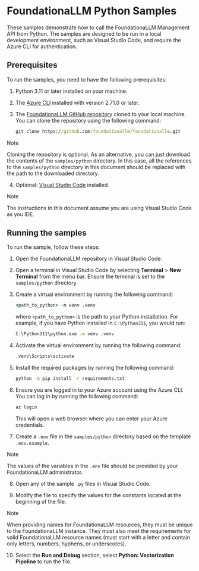 # FoundationaLLM Python Samples

These samples demonstrate how to call the FoundationaLLM Management API from Python. The samples are designed to be run in a local development environment, such as Visual Studio Code, and require the Azure CLI for authentication.

## Prerequisites

To run the samples, you need to have the following prerequisites:

1. Python 3.11 or later installed on your machine.
2. The [Azure CLI](https://learn.microsoft.com/en-us/cli/azure/install-azure-cli) installed with version 2.71.0 or later.
3. The [FoundationaLLM GitHub repository](https://github.com/foundationallm/foundationallm) cloned to your local machine. You can clone the repository using the following command:

   ```cmd
   git clone https://github.com/foundationallm/foundationallm.git
   ```

> [!NOTE]
> Cloning the repository is optional. As an alternative, you can just download the contents of the `samples/python` directory. In this case, all the references to the `samples/python` directory in this document should be replaced with the path to the downloaded directory.

4. Optional: [Visual Studio Code](https://code.visualstudio.com/download) installed.

> [!NOTE]
> The instructions in this document assume you are using Visual Studio Code as you IDE.

## Running the samples

To run the sample, follow these steps:

1. Open the FoundationaLLM repository in Visual Studio Code.

2. Open a terminal in Visual Studio Code by selecting **Terminal** > **New Terminal** from the menu bar. Ensure the terminal is set to the `samples/python` directory.

3. Create a virtual environment by running the following command:

   ```cmd
   <path_to_python> -m venv .venv
   ```

   where `<path_to_python>` is the path to your Python installation. For example, if you have Python installed in `C:\Python311`, you would run:

   ```cmd
   C:\Python311\python.exe -m venv .venv
   ```

4. Activate the virtual environment by running the following command:

   ```cmd
   .venv\Scripts\activate
   ```

5. Install the required packages by running the following command:

   ```cmd
   python -m pip install -r requirements.txt
   ```

6. Ensure you are logged in to your Azure account using the Azure CLI. You can log in by running the following command:

   ```cmd
   az login
   ```

   This will open a web browser where you can enter your Azure credentials.

7. Create a `.env` file in the `samples/python` directory based on the template `.env.example`.

> [!NOTE]
> The values of the variables in the `.env` file should be provided by your FoundationaLLM administrator.

8. Open any of the sample `.py` files in Visual Studio Code.

9. Modify the file to specify the values for the constants located at the beginning of the file.

> [!NOTE]
> When providing names for FoundationaLLM resources, they must be unique to the FoundationaLLM instance. They must also meet the requirements for valid FoundationaLLM resource names (must start with a letter and contain only letters, numbers, hyphens, or underscores).

10.  Select the **Run and Debug** section, select **Python: Vectorization Pipeline** to run the file.
